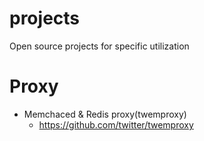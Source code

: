 # projects
Open source projects for specific utilization

# Proxy
- Memchaced & Redis proxy(twemproxy) 
  - https://github.com/twitter/twemproxy
